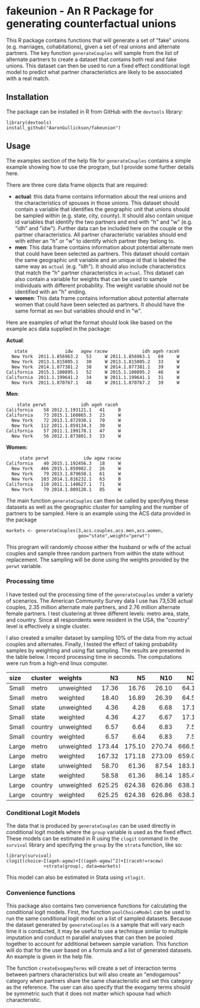 # fakeunion - An R Package for generating counterfactual unions

This R package contains functions that will generate a set of "fake" unions (e.g. marriages, cohabitations), given a set of real unions and alternate partners. The key function `generateCouples` will sample from the list of alternate partners to create a dataset that contains both real and fake unions. This dataset can then be used to run a fixed effect conditional logit model to predict what partner characteristics are likely to be associated with a real match.

## Installation

The package can be installed in R from GitHub with the `devtools` library:

```
library(devtools)
install_github("AaronGullickson/fakeunion")
```

## Usage

The examples section of the help file for `generateCouples` contains a simple example showing how to use the program, but I provide some further details here.

There are three core data frame objects that are required:

- **actual**: this data frame contains information about the real unions and the characteristics of spouses in those unions. This dataset should contain a variable that identifies the geographic unit that unions should be sampled within (e.g. state, city, county). It should also contain unique id variables that identify the two partners and end with "h" and "w" (e.g. "idh" and "idw"). Further data can be included here on the couple or the partner characteristics. All partner characteristic variables should end with either an "h" or "w" to identify which partner they belong to.
- **men**: This data frame contains information about potential alternate men that could have been selected as partners. This dataset should contain the same geographic unit variable and an unique id that is labeled the same way as `actual` (e.g. "idh"). It should also include characteristics that match the "h" partner characteristics in `actual`. This dataset can also contain a variable for weights that can be used to sample individuals with different probability. The weight variable should not be identified with an "h" ending.
- **women**: This data frame contains information about potential alternate women that could have been selected as partners. It should have the same format as `men` but variables should end in "w".

Here are examples of what the format should look like based on the example acs data supplied in the package:

**Actual**:

```
   state              idw   agew racew             idh ageh raceh
  New York  2011.1.856963.2   53     W 2011.1.856963.1   69     W
  New York  2013.1.815005.1   30     W 2013.1.815005.2   33     W
  New York  2014.1.877381.2   38     W 2014.1.877381.1   39     W
California  2015.1.100895.1   52     W 2015.1.100895.2   46     W
California  2011.1.199641.2   34     W 2011.1.199641.1   31     W
  New York  2011.1.870767.1   48     W 2011.1.870767.2   39     W
```

**Men**:

```
    state perwt             idh ageh raceh
California    58 2012.1.193121.1   41     B
California    73 2015.1.160865.3   23     W
  New York    72 2013.1.872930.1   70     W
  New York   112 2011.1.859134.3   30     W
California    57 2011.1.199178.1   47     W
  New York    56 2012.1.873801.3   33     W
```

**Women:**

```
     state perwt             idw agew racew
California    40 2015.1.192456.3   18     W
  New York   466 2015.1.850982.2   26     W
  New York    79 2013.1.879650.1   61     W
  New York   103 2014.1.816232.1   63     B
California   110 2011.1.140627.1   71     W
  New York    79 2014.1.809120.1   85     W
```

The main function `generateCouples` can then be called by specifying these datasets as well as the geographic cluster for sampling and the number of partners to be sampled. Here is an example using the ACS data provided in the package

```
markets <- generateCouples(3,acs.couples,acs.men,acs.women,
                           geo="state",weight="perwt")
```

This program will randomly choose either the husband or wife of the actual couples and sample three random partners from within the state without replacement. The sampling will be done using the weights provided by the `perwt` variable.

### Processing time

I have tested out the processing time of the `generateCouples` under a variety of scenarios. The American Community Survey data I use has 73,536 actual couples, 2.35 million alternate male partners, and 2.76 million alternate female partners. I test clustering at three different levels: metro area, state, and country. Since all respondents were resident in the USA, the "country" level is effectively a single cluster. 

I also created a smaller dataset by sampling 10% of the data from my actual couples and alternates. Finally, I tested the effect of taking probability samples by weighting and using flat sampling. The results are presented in the table below. I record processing time in seconds. The computations were run from a high-end linux computer.  

|size   |	cluster	| weights	   | N3	    | N5	  | N10	  | N30	  | N50    |
|:------|:--------|:-----------|-------:|------:|------:|------:|-------:|
|Small	| metro	  | unweighted | 17.36	| 16.76 |	26.10	| 64.17	| 102.68 |
|Small	| metro	  | weighted	 | 18.40	| 16.89	| 26.39	| 64.52	| 101.88 |
|Small	| state	  | unweighted |	4.36	|  4.28	|  6.68	| 17.12	|  25.81 |
|Small	| state	  | weighted	 |  4.36	|  4.27	|  6.67	| 17.18	|  25.48 |
|Small	| country	| unweighted |	6.57	|  6.64	|  6.83	|  7.51	|   8.22 |
|Small	| country	| weighted	 |  6.57	|  6.64	|  6.83	|  7.51	|   8.22 |
|Large	| metro	  | unweighted |173.44	|175.10	|270.74	|666.56	|1091.80 |
|Large	| metro	  | weighted	 |167.32	|171.18	|273.09	|659.00 |1088.92 |
|Large	| state	  | unweighted | 58.70	| 61.36	| 87.54	|183.15	| 287.52 |
|Large	| state	  | weighted	 | 58.58	| 61.36	| 86.14	|185.42	| 285.77 |
|Large	| country	| unweighted |625.25	|624.38	|626.86	|638.11	| 648.72 |
|Large	| country	| weighted	 |625.25	|624.38	|626.86	|638.11	| 648.72 |


### Conditional Logit Models

The data that is produced by `generateCouples` can be used directly in conditional logit models where the `group` variable is used as the fixed effect. These models can be estimated in R using the `clogit` command in the `survival` library and specifying the `group` by the `strata` function, like so:

```
library(survival)
clogit(choice~I(ageh-agew)+I((ageh-agew)^2)+I(raceh!=racew)
              +strata(group), data=markets)
```

This model can also be estimated in Stata using `xtlogit`.

### Convenience functions

This package also contains two convenience functions for calculating the conditional logit models. First, the function `poolChoiceModel` can be used to run the same conditional logit model on a list of sampled datasets. Because the dataset generated by `generateCouples` is a sample that will vary each time it is conducted, it may be useful to use a technique similar to multiple imputation and conduct *m* parallel analyses that can then be pooled together to account for additional between sample variation. This function will do that for the user based on a formula and a list of generated datasets. An example is given in the help file.

The function `createExogamyTerms` will create a set of interaction terms between partners characteristics but will also create an "endogamous" category when partners share the same characteristic and set this category as the reference. The user can also specify that the exogamy terms should be symmetric such that it does not matter which spouse had which characteristic. 
